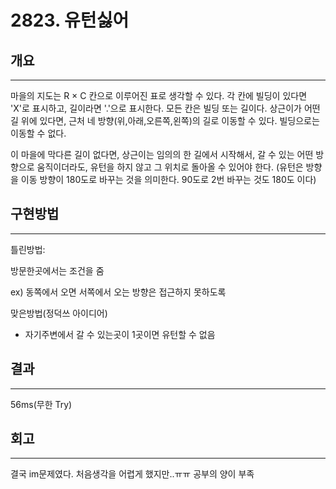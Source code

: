 # 2823. 유턴싫어




## 개요

---

마을의 지도는 R × C 칸으로 이루어진 표로 생각할 수 있다. 각 칸에 빌딩이 있다면 'X'로 표시하고, 길이라면 '.'으로 표시한다. 모든 칸은 빌딩 또는 길이다. 상근이가 어떤 길 위에 있다면, 근처 네 방향(위,아래,오른쪽,왼쪽)의 길로 이동할 수 있다. 빌딩으로는 이동할 수 없다.

이 마을에 막다른 길이 없다면, 상근이는 임의의 한 길에서 시작해서, 갈 수 있는 어떤 방향으로 움직이더라도, 유턴을 하지 않고 그 위치로 돌아올 수 있어야 한다. (유턴은 방향을 이동 방향이 180도로 바꾸는 것을 의미한다. 90도로 2번 바꾸는 것도 180도 이다)

## 구현방법

---

틀린방법:

방문한곳에서는 조건을 줌

ex) 동쪽에서 오면 서쪽에서 오는 방향은 접근하지 못하도록

맞은방법(정덕쓰 아이디어)

- 자기주변에서 갈 수 있는곳이 1곳이면 유턴할 수 없음

## 결과

---

56ms(무한 Try)

## 회고

---

결국 im문제였다. 처음생각을 어렵게 했지만..ㅠㅠ 공부의 양이 부족